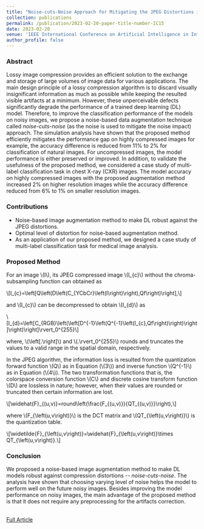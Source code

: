 ```yaml
---
title: "Noise-cuts-Noise Approach for Mitigating the JPEG Distortions in Deep Learning"
collection: publications
permalink: /publication/2023-02-20-paper-title-number-IC15
date: 2023-02-20
venue: 'IEEE International Conference on Artificial Intelligence in Information and Communication (ICAIIC)'
author_profile: false
---
```

<script src="https://polyfill.io/v3/polyfill.min.js?features=es6"></script>
<script id="MathJax-script" async src="https://cdn.jsdelivr.net/npm/mathjax@3/es5/tex-mml-chtml.js"></script>

<h3>Abstract</h3>
<p>Lossy image compression provides an efficient
solution to the exchange and storage of large volumes of image
data for various applications. The main design principle of a
lossy compression algorithm is to discard visually insignificant
information as much as possible while keeping the resulted
visible artifacts at a minimum. However, these unperceivable
defects significantly degrade the performance of a trained deep
learning (DL) model. Therefore, to improve the classification
performance of the models on noisy images, we propose a noise-based
data augmentation technique called <i>noise-cuts-noise</i> (as the noise is used to mitigate the noise impact) approach. The simulation analysis have shown that the
proposed method efficiently mitigates the performance gap on
highly compressed images for example, the accuracy difference
is reduced from 11% to 2% for classification of natural images.
For uncompressed images, the model performance is either
preserved or improved. In addition, to validate the usefulness of
the proposed method, we considered a case study of multi-label
classification task in chest X-ray (CXR) images. The model
accuracy on highly compressed images with the proposed
augmentation method increased 2% on higher resolution
images while the accuracy difference reduced from 6% to 1%
on smaller resolution images.</p>

<h3>Contributions</h3>
<ul>
	<li>Noise-based image augmentation method to make DL robust against the JPEG distortions. </li>
	<li> Optimal level of distortion for noise-based augmentation method. </li>
	<li>As an application of our proposed method, we designed a case study of multi-label classification task for medical image analysis. </li>
</ul>

<h3>Proposed Method</h3>

<p>For an image \(I\), its JPEG compressed image \(I_{c}\) without the chroma-subsampling function can obtained as</p>
<div style="overflow-x:auto">\[I_{c}=\left[Q\left(D\left(C_{YCbCr}\left(I\right)\right),Qf\right)\right],\]</div>

<p>and \(I_{c}\) can be decompressed to obtain \(I_{d}\) as</p>

<div style="overflow-x:auto">\[I_{d}=\left[C_{RGB}\left(\left[D^{-1}\left(Q^{-1}\left(I_{c},Qf\right)\right)\right]\right)\right]\rvert_0^{255}\]</div>

<p>where, \(\left[.\right]\) and \(.\rvert_0^{255}\) rounds and truncates the values to a valid range in the spatial domain, respectively.</p>

<p>In the JPEG algorithm, the information loss is resulted from the quantization forward function \(Q\) as in Equation (\(3\)) and inverse function \(Q^{-1}\) as in Equation (\(4\)). The two transformation functions that is, the colorspace conversion function \(C\) and discrete cosine transform function \(D\) are lossless in nature; however, when their values are rounded or truncated then certain information are lost.</p>

<div style="overflow-x:auto">\[\widehat{F}_{(u,v)}=round\left(\frac{F_{(u,v)}}{QT_{(u,v)}}\right),\]</div>
<p>where \(F_{\left(u,v\right)}\) is the DCT matrix and \(QT_{\left(u,v\right)}\) is the quantization table.</p>
<div style="overflow-x:auto">\[\widetilde{F}_{\left(u,v\right)}=\widehat{F}_{\left(u,v\right)}\times QT_{\left(u,v\right)}.\]</div>

<h3>Conclusion</h3>
We proposed a noise-based image augmentation method to make DL models robust against compression distortions -- <i>noise-cuts-noise</i>. The analysis have shown that choosing varying level of noise helps the model to perform well on the future noisy images. Besides improving the model performance on noisy images, the main advantage of the proposed method is that it does not require any preprocessing for the artifacts correction.

<br>[Full Article](https://ieeexplore.ieee.org/document/10067012)